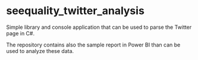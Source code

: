 # seequality_twitter_analysis
Simple library and console application that can be used to parse the Twitter page in C#.

The repository contains also the sample report in Power BI than can be used to analyze these data.
